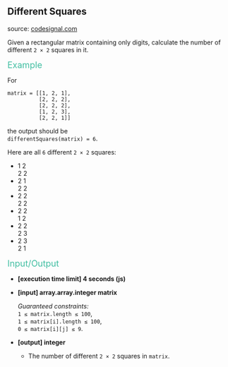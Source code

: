 <h2>Different Squares</h2>
<p>source: <a href="https://www.codesignal.com/">codesignal.com</a>
<div class="markdown"><p>Given a rectangular matrix containing only digits, calculate the number of different <code>2 × 2</code> squares in it.</p>
<p><span style="color:#44BFA3;font-size:1.4em">Example</span></p>
<p>For</p>
<pre><code>matrix = [[1, 2, 1],
          [2, 2, 2],
          [2, 2, 2],
          [1, 2, 3],
          [2, 2, 1]]
</code></pre>
<p>the output should be<br>
<code>differentSquares(matrix) = 6</code>.</p>
<p>Here are all <code>6</code> different <code>2 × 2</code> squares:</p>
<ul>
<li>1 2<br>
2 2</li>
<li>2 1<br>
2 2</li>
<li>2 2<br>
2 2</li>
<li>2 2<br>
1 2</li>
<li>2 2<br>
2 3</li>
<li>2 3<br>
2 1</li>
</ul>
<p><span style="color:#44BFA3;font-size:1.4em">Input/Output</span></p>
<ul>
<li>
<p><strong>[execution time limit] 4 seconds (js)</strong></p>
</li>
<li>
<p><strong>[input] array.array.integer matrix</strong></p>
<p><em>Guaranteed constraints:</em><br>
<code>1 ≤ matrix.length ≤ 100</code>,<br>
<code>1 ≤ matrix[i].length ≤ 100</code>,<br>
<code>0 ≤ matrix[i][j] ≤ 9</code>.</p>
</li>
<li>
<p><strong>[output] integer</strong></p>
<ul>
<li>The number of different <code>2 × 2</code> squares in <code>matrix</code>.</li>
</ul>
</li>
</ul>
</div>